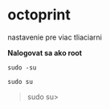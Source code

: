 # octoprint
nastavenie pre viac tliaciarni

**Nalogovat sa ako root**

`sudo -su`

`sudo su`

>sudo su>

